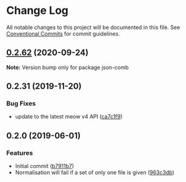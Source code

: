 # Change Log

All notable changes to this project will be documented in this file.
See [Conventional Commits](https://conventionalcommits.org) for commit guidelines.

## [0.2.62](https://gitlab.com/codsen/codsen/compare/json-comb@0.2.61...json-comb@0.2.62) (2020-09-24)

**Note:** Version bump only for package json-comb





## 0.2.31 (2019-11-20)

### Bug Fixes

- update to the latest meow v4 API ([ca7c1f9](https://gitlab.com/codsen/codsen/commit/ca7c1f9b1e28dd7540442fa19f9ca4b7855b9e34))

## 0.2.0 (2019-06-01)

### Features

- Initial commit ([b7911b7](https://gitlab.com/codsen/codsen/commit/b7911b7))
- Normalisation will fail if a set of only one file is given ([963c3db](https://gitlab.com/codsen/codsen/commit/963c3db))
